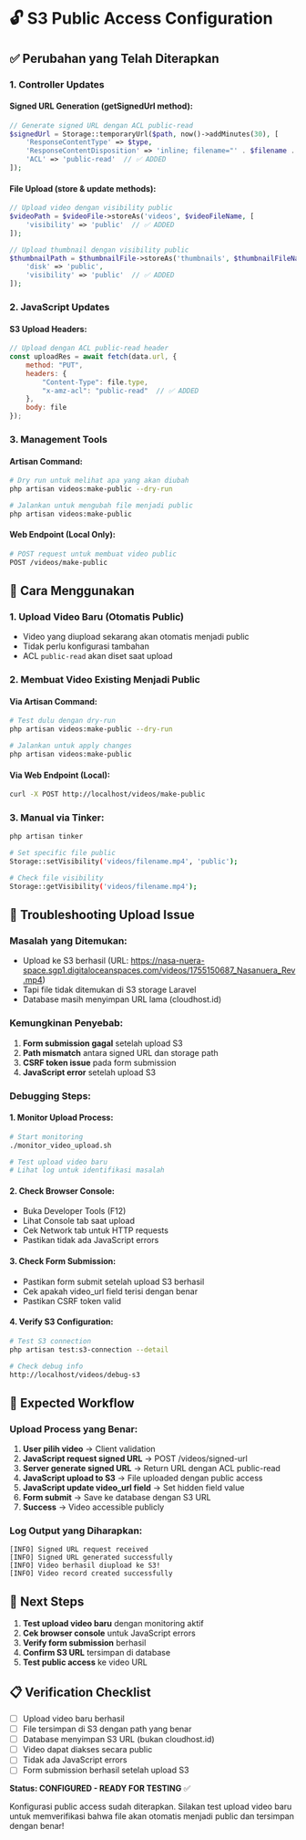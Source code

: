 # 🔓 S3 Public Access Configuration

## ✅ Perubahan yang Telah Diterapkan

### **1. Controller Updates**

#### **Signed URL Generation (getSignedUrl method):**
```php
// Generate signed URL dengan ACL public-read
$signedUrl = Storage::temporaryUrl($path, now()->addMinutes(30), [
    'ResponseContentType' => $type,
    'ResponseContentDisposition' => 'inline; filename="' . $filename . '"',
    'ACL' => 'public-read'  // ✅ ADDED
]);
```

#### **File Upload (store & update methods):**
```php
// Upload video dengan visibility public
$videoPath = $videoFile->storeAs('videos', $videoFileName, [
    'visibility' => 'public'  // ✅ ADDED
]);

// Upload thumbnail dengan visibility public
$thumbnailPath = $thumbnailFile->storeAs('thumbnails', $thumbnailFileName, [
    'disk' => 'public',
    'visibility' => 'public'  // ✅ ADDED
]);
```

### **2. JavaScript Updates**

#### **S3 Upload Headers:**
```javascript
// Upload dengan ACL public-read header
const uploadRes = await fetch(data.url, {
    method: "PUT",
    headers: {
        "Content-Type": file.type,
        "x-amz-acl": "public-read"  // ✅ ADDED
    },
    body: file
});
```

### **3. Management Tools**

#### **Artisan Command:**
```bash
# Dry run untuk melihat apa yang akan diubah
php artisan videos:make-public --dry-run

# Jalankan untuk mengubah file menjadi public
php artisan videos:make-public
```

#### **Web Endpoint (Local Only):**
```bash
# POST request untuk membuat video public
POST /videos/make-public
```

## 🔧 Cara Menggunakan

### **1. Upload Video Baru (Otomatis Public)**
- Video yang diupload sekarang akan otomatis menjadi public
- Tidak perlu konfigurasi tambahan
- ACL `public-read` akan diset saat upload

### **2. Membuat Video Existing Menjadi Public**

#### **Via Artisan Command:**
```bash
# Test dulu dengan dry-run
php artisan videos:make-public --dry-run

# Jalankan untuk apply changes
php artisan videos:make-public
```

#### **Via Web Endpoint (Local):**
```bash
curl -X POST http://localhost/videos/make-public
```

### **3. Manual via Tinker:**
```bash
php artisan tinker

# Set specific file public
Storage::setVisibility('videos/filename.mp4', 'public');

# Check file visibility
Storage::getVisibility('videos/filename.mp4');
```

## 🚨 Troubleshooting Upload Issue

### **Masalah yang Ditemukan:**
- Upload ke S3 berhasil (URL: https://nasa-nuera-space.sgp1.digitaloceanspaces.com/videos/1755150687_Nasanuera_Rev.mp4)
- Tapi file tidak ditemukan di S3 storage Laravel
- Database masih menyimpan URL lama (cloudhost.id)

### **Kemungkinan Penyebab:**
1. **Form submission gagal** setelah upload S3
2. **Path mismatch** antara signed URL dan storage path
3. **CSRF token issue** pada form submission
4. **JavaScript error** setelah upload S3

### **Debugging Steps:**

#### **1. Monitor Upload Process:**
```bash
# Start monitoring
./monitor_video_upload.sh

# Test upload video baru
# Lihat log untuk identifikasi masalah
```

#### **2. Check Browser Console:**
- Buka Developer Tools (F12)
- Lihat Console tab saat upload
- Cek Network tab untuk HTTP requests
- Pastikan tidak ada JavaScript errors

#### **3. Check Form Submission:**
- Pastikan form submit setelah upload S3 berhasil
- Cek apakah video_url field terisi dengan benar
- Pastikan CSRF token valid

#### **4. Verify S3 Configuration:**
```bash
# Test S3 connection
php artisan test:s3-connection --detail

# Check debug info
http://localhost/videos/debug-s3
```

## 🎯 Expected Workflow

### **Upload Process yang Benar:**
1. **User pilih video** → Client validation
2. **JavaScript request signed URL** → POST /videos/signed-url
3. **Server generate signed URL** → Return URL dengan ACL public-read
4. **JavaScript upload to S3** → File uploaded dengan public access
5. **JavaScript update video_url field** → Set hidden field value
6. **Form submit** → Save ke database dengan S3 URL
7. **Success** → Video accessible publicly

### **Log Output yang Diharapkan:**
```
[INFO] Signed URL request received
[INFO] Signed URL generated successfully
[INFO] Video berhasil diupload ke S3!
[INFO] Video record created successfully
```

## 🔄 Next Steps

1. **Test upload video baru** dengan monitoring aktif
2. **Cek browser console** untuk JavaScript errors
3. **Verify form submission** berhasil
4. **Confirm S3 URL** tersimpan di database
5. **Test public access** ke video URL

## 📋 Verification Checklist

- [ ] Upload video baru berhasil
- [ ] File tersimpan di S3 dengan path yang benar
- [ ] Database menyimpan S3 URL (bukan cloudhost.id)
- [ ] Video dapat diakses secara public
- [ ] Tidak ada JavaScript errors
- [ ] Form submission berhasil setelah upload S3

**Status: CONFIGURED - READY FOR TESTING** ✅

Konfigurasi public access sudah diterapkan. Silakan test upload video baru untuk memverifikasi bahwa file akan otomatis menjadi public dan tersimpan dengan benar!
